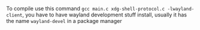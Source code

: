 To compile use this command `gcc main.c xdg-shell-protocol.c -lwayland-client`, you have to have wayland development stuff install, usually it has the name `wayland-devel` in a package manager
